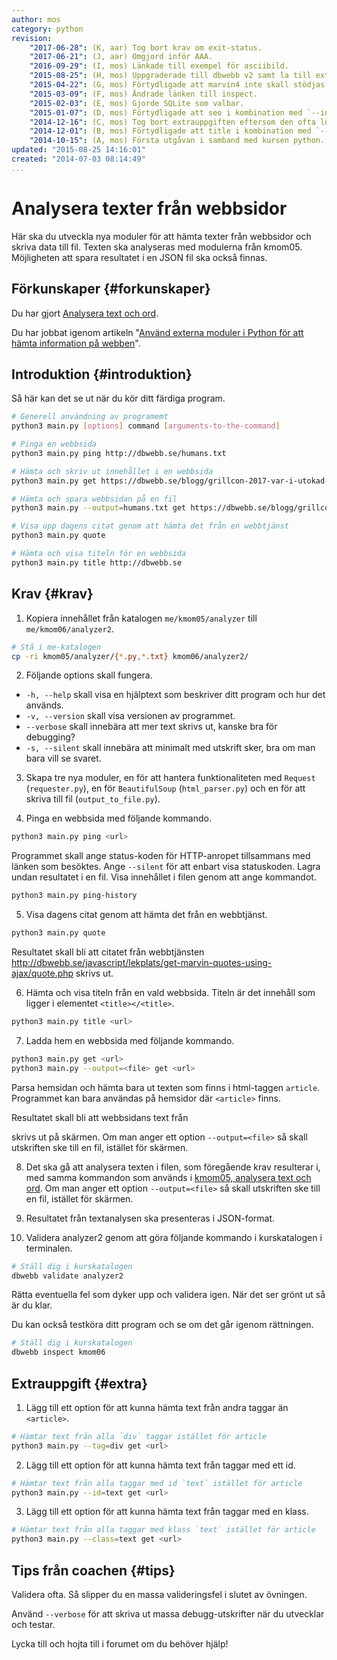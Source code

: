```yaml
---
author: mos
category: python
revision:
    "2017-06-28": (K, aar) Tog bort krav om exit-status.
    "2017-06-21": (J, aar) Omgjord inför AAA.
    "2016-09-29": (I, mos) Länkade till exempel för asciibild.
    "2015-08-25": (H, mos) Uppgraderade till dbwebb v2 samt la till extrauppgift om ascii-bild.
    "2015-04-22": (G, mos) Förtydligade att marvin4 inte skall stödjas.
    "2015-03-09": (F, mos) Ändrade länken till inspect.
    "2015-02-03": (E, mos) Gjorde SQLite som valbar.
    "2015-01-07": (D, mos) Förtydligade att seo i kombination med `--input` inte behöver url.
    "2014-12-16": (C, mos) Tog bort extrauppgiften eftersom den ofta löstes med extern modul som gjorde uppgiften svår att rättad.
    "2014-12-01": (B, mos) Förtydligade att title i kombination med `--input` inte behöver url.
    "2014-10-15": (A, mos) Första utgåvan i samband med kursen python.
updated: "2015-08-25 14:16:01"
created: "2014-07-03 08:14:49"
...
```

Analysera texter från webbsidor
==================================

Här ska du utveckla nya moduler för att hämta texter från webbsidor och skriva data till fil. Texten ska analyseras med modulerna från kmom05. Möjligheten att spara resultatet i en JSON fil ska också finnas.

<!--more-->


Förkunskaper {#forkunskaper}
-----------------------

Du har gjort [Analysera text och ord](uppgift/analysera-text-och-ord).

Du har jobbat igenom artikeln "[Använd externa moduler i Python för att hämta information på webben](kunskap/anvand-externa-moduler-i-python-for-att-hamta-information-pa-webben)".



Introduktion {#introduktion}
-----------------------

Så här kan det se ut när du kör ditt färdiga program.

```bash
# Generell användning av programemt
python3 main.py [options] command [arguments-to-the-command]

# Pinga en webbsida
python3 main.py ping http://dbwebb.se/humans.txt

# Hämta och skriv ut innehållet i en webbsida
python3 main.py get https://dbwebb.se/blogg/grillcon-2017-var-i-utokad-version

# Hämta och spara webbsidan på en fil
python3 main.py --output=humans.txt get https://dbwebb.se/blogg/grillcon-2017-var-i-utokad-version

# Visa upp dagens citat genom att hämta det från en webbtjänst
python3 main.py quote

# Hämta och visa titeln för en webbsida
python3 main.py title http://dbwebb.se
```



Krav {#krav}
-----------------------


1. Kopiera innehållet från katalogen `me/kmom05/analyzer` till `me/kmom06/analyzer2`.

```bash
# Stå i me-katalogen
cp -ri kmom05/analyzer/{*.py,*.txt} kmom06/analyzer2/
```

2. Följande options skall fungera.

* `-h, --help` skall visa en hjälptext som beskriver ditt program och hur det används.
* `-v, --version` skall visa versionen av programmet.
* `--verbose` skall innebära att mer text skrivs ut, kanske bra för debugging?
* `-s, --silent` skall innebära att minimalt med utskrift sker, bra om man bara vill se svaret.



<!--
3. Om programmet exekverar på ett lyckat sätt så skall du använda exit-status 0. Blir det fel i parsningen av av options/argument så skall du använda exit-status 1. Blir det fel i exekveringen av ett kommando, till exempel att webbsidan inte svarar, då skall du ge exit-status 2.

Du kan dubbelkolla din exit-status genom att skriva:

```bash
python3 main.py --help; echo $?   # Borde ge 0
python3 main.py --moped; echo $?  # Borde ge 1
```
-->


3. Skapa tre nya moduler, en för att hantera funktionaliteten med `Request` (`requester.py`), en för `BeautifulSoup` (`html_parser.py`) och en för att skriva till fil (`output_to_file.py`).



4. Pinga en webbsida med följande kommando.

```bash
python3 main.py ping <url>
```

Programmet skall ange status-koden för HTTP-anropet tillsammans med länken som besöktes. Ange `--silent` för att enbart visa statuskoden. Lagra undan resultatet i en fil. Visa innehållet i filen genom att ange kommandot.

```bash
python3 main.py ping-history
```



5. Visa dagens citat genom att hämta det från en webbtjänst.

```bash
python3 main.py quote
```

Resultatet skall bli att citatet från webbtjänsten http://dbwebb.se/javascript/lekplats/get-marvin-quotes-using-ajax/quote.php skrivs ut.



6. Hämta och visa titeln från en vald webbsida. Titeln är det innehåll som ligger i elementet `<title></<title>`.

```bash
python3 main.py title <url>
```



7. Ladda hem en webbsida med följande kommando.

```bash
python3 main.py get <url>
python3 main.py --output=<file> get <url>
```

Parsa hemsidan och hämta bara ut texten som finns i html-taggen `article`. Programmet kan bara användas på hemsidor där `<article>` finns.

Resultatet skall bli att webbsidans text från <article> skrivs ut på skärmen. Om man anger ett option `--output=<file>` så skall utskriften ske till en fil, istället för skärmen.



8. Det ska gå att analysera texten i filen, som föregående krav resulterar i, med samma kommandon som används i [kmom05, analysera text och ord](uppgift/analysera-text-och-ord). Om man anger ett option `--output=<file>` så skall utskriften ske till en fil, istället för skärmen.



9. Resultatet från textanalysen ska presenteras i JSON-format.



10. Validera analyzer2 genom att göra följande kommando i kurskatalogen i terminalen.

```bash
# Ställ dig i kurskatalogen
dbwebb validate analyzer2
```

Rätta eventuella fel som dyker upp och validera igen. När det ser grönt ut så är du klar. 

Du kan också testköra ditt program och se om det går igenom rättningen.

```bash
# Ställ dig i kurskatalogen
dbwebb inspect kmom06
```



Extrauppgift {#extra}
-----------------------

<!--
1\. I uppgift 5 så kan du använda databasen SQLite, istället för att lagra på fil.

2\. Hämta hem en bild från webben och skriv ut den som en ASCII-bild enligt följande. Använd biblioteket [Pillow](http://pillow.readthedocs.org/) för att lösa bildhanteringen. Du kan se hur man kan göra i exemplet [`example/image`](https://github.com/dbwebb-se/python/tree/master/example/image).

```bash
python3 main.py ascii <url-to-image> 
```
-->

1. Lägg till ett option för att kunna hämta text från andra taggar än `<article>`.
```bash
# Hämtar text från alla `div` taggar istället för article
python3 main.py --tag=div get <url>
```


2. Lägg till ett option för att kunna hämta text från taggar med ett id.
```bash
# Hämtar text från alla taggar med id `text` istället för article
python3 main.py --id=text get <url>
```


3. Lägg till ett option för att kunna hämta text från taggar med en klass.
```bash
# Hämtar text från alla taggar med klass `text` istället för article
python3 main.py --class=text get <url>
```

Tips från coachen {#tips}
-----------------------

Validera ofta. Så slipper du en massa valideringsfel i slutet av övningen.

Använd `--verbose` för att skriva ut massa debugg-utskrifter när du utvecklar och testar.

Lycka till och hojta till i forumet om du behöver hjälp!
